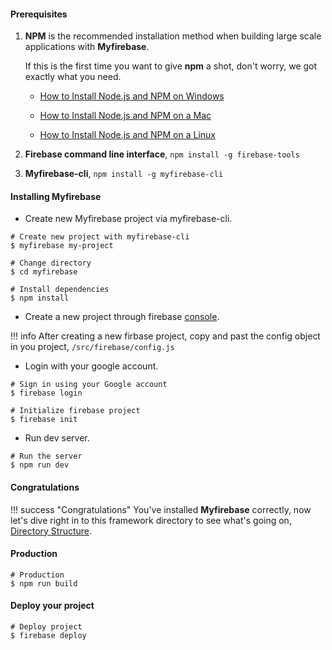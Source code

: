 #### Prerequisites

1. **NPM** is the recommended installation method when building large scale applications with **Myfirebase**.

    If this is the first time you want to give **npm** a shot, don't worry, we got exactly what you need.

    - [How to Install Node.js and NPM on Windows](http://blog.teamtreehouse.com/install-node-js-npm-windows)

    - [How to Install Node.js and NPM on a Mac](http://blog.teamtreehouse.com/install-node-js-npm-mac)

    - [How to Install Node.js and NPM on a Linux](http://blog.teamtreehouse.com/install-node-js-npm-linux)

2. **Firebase command line interface**, `npm install -g firebase-tools`

3. **Myfirebase-cli**, `npm install -g myfirebase-cli`

#### Installing Myfirebase

- Create new Myfirebase project via myfirebase-cli. 

```shell
# Create new project with myfirebase-cli
$ myfirebase my-project

# Change directory
$ cd myfirebase

# Install dependencies
$ npm install
```

- Create a new project through firebase [console](https://console.firebase.google.com).

!!! info
    After creating a new firbase project, copy and past the config object in you project, `/src/firebase/config.js` 

- Login with your google account. 

```shell
# Sign in using your Google account
$ firebase login

# Initialize firebase project
$ firebase init
```

- Run dev server.

```shell
# Run the server
$ npm run dev
```

#### Congratulations

!!! success "Congratulations"
    You've installed **Myfirebase** correctly, now let's dive right in to this framework directory to see what's going on, [Directory Structure](directory-structure.md).

#### Production

```shell
# Production
$ npm run build
```

#### Deploy your project

```shell
# Deploy project
$ firebase deploy
```